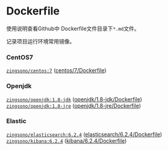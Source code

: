 Dockerfile
====

使用说明查看Github中 Dockerfile文件目录下`*.md`文件。  

记录项目运行环境常用镜像。

### CentOS7
[`zingsono/centos:7`](https://hub.docker.com/r/zingsono/centos)   ([centos/7/Dockerfile](https://github.com/zingson/Docker/tree/master/zingsono/centos/7/Dockerfile))    

### Openjdk
    
[`zingsono/openjdk:1.8-jdk`](https://hub.docker.com/r/zingsono/openjdk)     ([openjdk/1.8-jdk/Dockerfile](https://github.com/zingson/Docker/tree/master/zingsono/openjdk/1.8-jdk/Dockerfile))
[`zingsono/openjdk:1.8-jre`](https://hub.docker.com/r/zingsono/openjdk)  ([openjdk/1.8-jre/Dockerfile](https://github.com/zingson/Docker/tree/master/zingsono/openjdk/1.8-jre/Dockerfile))

### Elastic
[`zingsono/elasticsearch:6.2.4`](https://hub.docker.com/r/zingsono/elasticsearch)     ([elasticsearch/6.2.4/Dockerfile](https://github.com/zingson/Docker/tree/master/zingsono/elasticsearch/6.2.4/Dockerfile))   
[`zingsono/kibana:6.2.4`](https://hub.docker.com/r/zingsono/kibana)     ([kibana/6.2.4/Dockerfile](https://github.com/zingson/Docker/tree/master/zingsono/kibana/6.2.4/Dockerfile))    
    


